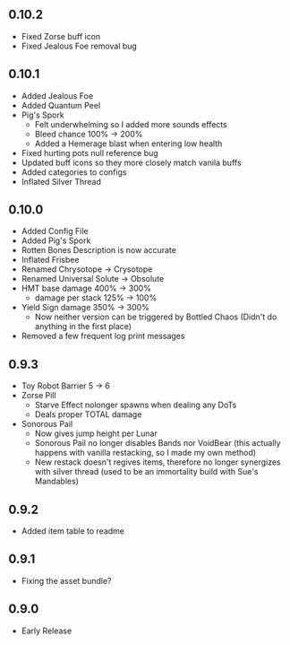 ## 0.10.2

- Fixed Zorse buff icon
- Fixed Jealous Foe removal bug

## 0.10.1

- Added Jealous Foe
- Added Quantum Peel
- Pig's Spork
    - Felt underwhelming so I added more sounds effects
    - Bleed chance 100% -> 200%
    - Added a Hemerage blast when entering low health
- Fixed hurting pots null reference bug
- Updated buff icons so they more closely match vanila buffs
- Added categories to configs
- Inflated Silver Thread

## 0.10.0

- Added Config File
- Added Pig's Spork
- Rotten Bones Description is now accurate
- Inflated Frisbee
- Renamed Chrysotope -> Crysotope
- Renamed Universal Solute -> Obsolute
- HMT base damage 400% -> 300%
    - damage per stack 125% -> 100%
- Yield Sign damage 350% -> 300%
    - Now neither version can be triggered by Bottled Chaos (Didn't do anything in the first place)
- Removed a few frequent log print messages

## 0.9.3

- Toy Robot Barrier 5 -> 6
- Zorse Pill
    - Starve Effect nolonger spawns when dealing any DoTs
    - Deals proper TOTAL damage
- Sonorous Pail
    - Now gives jump height per Lunar
    - Sonorous Pail no longer disables Bands nor VoidBear (this actually happens with vanilla restacking, so I made my own method)
    - New restack doesn't regives items, therefore no longer synergizes with silver thread (used to be an immortality build with Sue's Mandables)

## 0.9.2

- Added item table to readme

## 0.9.1

- Fixing the asset bundle?

## 0.9.0

- Early Release